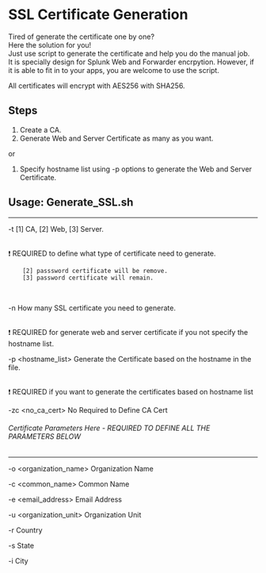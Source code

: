 # SSL Certificate Generation

Tired of generate the certificate one by one?<br/>
Here the solution for you!<br/>
Just use script to generate the certificate and help you do the manual job.<br/>
It is specially design for Splunk Web and Forwarder encrpytion. However, if it is able to fit in to your apps, you are welcome to use the script.<br/>

All certificates will encrypt with AES256 with SHA256.

## Steps

1) Create a CA.
2) Generate Web and Server Certificate as many as you want.

or 

1) Specify hostname list using -p options to generate the Web and Server Certificate.

## Usage: Generate_SSL.sh 
---------------------------------------------------------------------------------------------------------------------

  -t <type> [1] CA, [2] Web, [3] Server. </br></br>
 
 :exclamation: REQUIRED to define what type of certificate need to generate. 
  
        [2] passsword certificate will be remove.
        [3] password certificate will remain.
 </br>

  -n <number> How many SSL certificate you need to generate. </br></br>
  
  :exclamation: REQUIRED for generate web and server certificate if you not specify the hostname list.</br>

  -p <hostname_list> Generate the Certificate based on the hostname in the file. </br></br>
  
 :exclamation: REQUIRED if you want to generate the certificates based on hostname list</br>

  -zc <no_ca_cert> No Required to Define CA Cert

###### Certificate Parameters Here  - REQUIRED TO DEFINE ALL THE PARAMETERS BELOW ######
------------------------------------------------------------------------------------------------------------------------------------------------

  -o <organization_name> Organization Name

  -c <common_name> Common Name

  -e <email_address> Email Address

  -u <organization_unit> Organization Unit

  -r <country> Country

  -s <state> State

  -i <city> City

